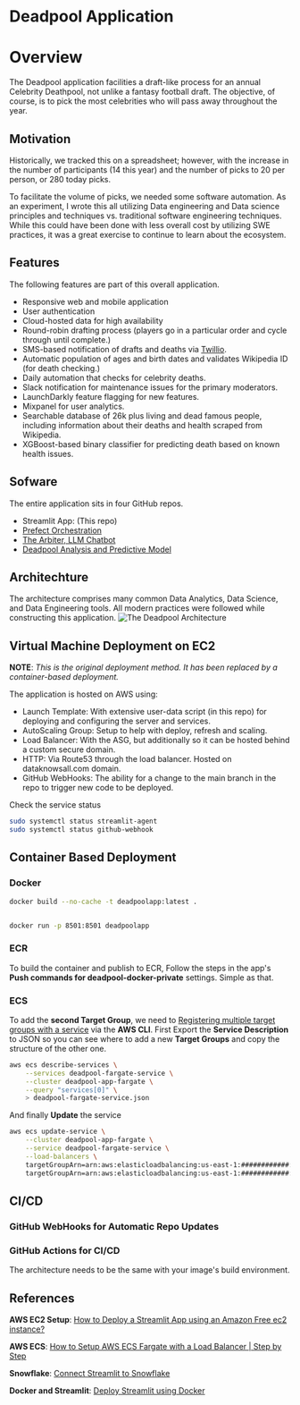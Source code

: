 # Deadpool Application

# Overview 
The Deadpool application facilities a draft-like process for an annual Celebrity Deathpool, not unlike a fantasy football draft.  The objective, of course, is to pick the most celebrities who will pass away throughout the year.  

## Motivation
Historically, we tracked this on a spreadsheet; however, with the increase in the number of participants (14 this year) and the number of picks to 20 per person, or 280 today picks.  

To facilitate the volume of picks, we needed some software automation.  As an experiment, I wrote this all utilizing Data engineering and Data science principles and techniques vs. traditional software engineering techniques.  While this could have been done with less overall cost by utilizing SWE practices, it was a great exercise to continue to learn about the ecosystem.  

## Features
The following features are part of this overall application.

* Responsive web and mobile application
* User authentication
* Cloud-hosted data for high availability
* Round-robin drafting process (players go in a particular order and cycle through until complete.)
* SMS-based notification of drafts and deaths via [Twillio](https://www.twilio.com).
* Automatic population of ages and birth dates and validates Wikipedia ID (for death checking.)
* Daily automation that checks for celebrity deaths.
* Slack notification for maintenance issues for the primary moderators.
* LaunchDarkly feature flagging for new features.
* Mixpanel for user analytics.
* Searchable database of 26k plus living and dead famous people, including information about their deaths and health scraped from Wikipedia.
* XGBoost-based binary classifier for predicting death based on known health issues. 


## Sofware
The entire application sits in four GitHub repos.  
* Streamlit App: (This repo)
* [Prefect Orchestration](https://github.com/broepke/prefect-dka)
* [The Arbiter, LLM Chatbot](https://github.com/broepke/deadpool-llm)
* [Deadpool Analysis and Predictive Model](https://github.com/broepke/deadpool-analysis)

## Architechture
The architecture comprises many common Data Analytics, Data Science, and Data Engineering tools.  All modern practices were followed while constructing this application.
![The Deadpool Architecture](dp_arch.png)

## Virtual Machine Deployment on EC2

**NOTE**: *This is the original deployment method.  It has been replaced by a container-based deployment.*

The application is hosted on AWS using:

* Launch Template: With extensive user-data script (in this repo) for deploying and configuring the server and services.
* AutoScaling Group: Setup to help with deploy, refresh and scaling.
* Load Balancer: With the ASG, but additionally so it can be hosted behind a custom secure domain.
* HTTP: Via Route53 through the load balancer.  Hosted on dataknowsall.com domain.
* GitHub WebHooks: The ability for a change to the main branch in the repo to trigger new code to be deployed.


Check the service status

```bash
sudo systemctl status streamlit-agent
sudo systemctl status github-webhook
```

## Container Based Deployment

### Docker

```bash
docker build --no-cache -t deadpoolapp:latest .


docker run -p 8501:8501 deadpoolapp
```

### ECR

To build the container and publish to ECR, Follow the steps in the app's **Push commands for deadpool-docker-private** settings.  Simple as that.

### ECS

To add the **second Target Group**, we need to [Registering multiple target groups with a service](https://docs.aws.amazon.com/AmazonECS/latest/developerguide/register-multiple-targetgroups.html) via the **AWS CLI**. First Export the **Service Description** to JSON so you can see where to add a new **Target Groups** and copy the structure of the other one.

```bash
aws ecs describe-services \
    --services deadpool-fargate-service \
    --cluster deadpool-app-fargate \
    --query "services[0]" \
    > deadpool-fargate-service.json

```

And finally **Update** the service

```bash
aws ecs update-service \
    --cluster deadpool-app-fargate \
    --service deadpool-fargate-service \
    --load-balancers \
    targetGroupArn=arn:aws:elasticloadbalancing:us-east-1:############:targetgroup/deadpool-fargate-tg/3ba657d612a4194e,containerName=deadpool,containerPort=8501 \
    targetGroupArn=arn:aws:elasticloadbalancing:us-east-1:############:targetgroup/deadpool-fargate-tg-flask/84f8864279670ad9,containerName=deadpool,containerPort=5000
```

## CI/CD

### GitHub WebHooks for Automatic Repo Updates


### GitHub Actions for CI/CD

The architecture needs to be the same with your image's build environment.


## References
**AWS EC2 Setup**: 
 [How to Deploy a Streamlit App using an Amazon Free ec2 instance?](https://towardsdatascience.com/how-to-deploy-a-streamlit-app-using-an-amazon-free-ec2-instance-416a41f69dc3)

**AWS ECS**: [How to Setup AWS ECS Fargate with a Load Balancer | Step by Step](https://www.youtube.com/watch?v=o7s-eigrMAI)

**Snowflake**: [Connect Streamlit to Snowflake](https://docs.streamlit.io/knowledge-base/tutorials/databases/snowflake)

**Docker and Streamlit**: [Deploy Streamlit using Docker](https://docs.streamlit.io/knowledge-base/tutorials/deploy/docker)
